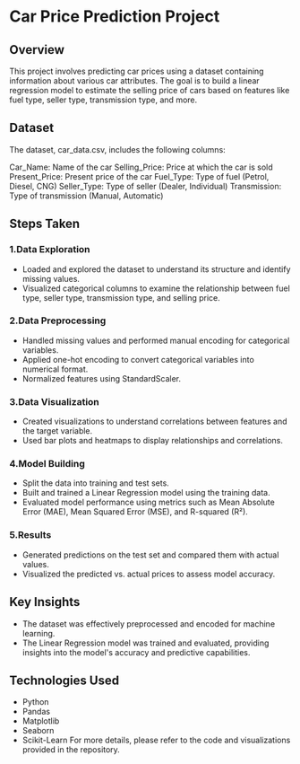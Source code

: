 # Car Price Prediction Project
## Overview
This project involves predicting car prices using a dataset containing information about various car attributes. The goal is to build a linear regression model to estimate the selling price of cars based on features like fuel type, seller type, transmission type, and more.

## Dataset
The dataset, car_data.csv, includes the following columns:

Car_Name: Name of the car
Selling_Price: Price at which the car is sold
Present_Price: Present price of the car
Fuel_Type: Type of fuel (Petrol, Diesel, CNG)
Seller_Type: Type of seller (Dealer, Individual)
Transmission: Type of transmission (Manual, Automatic)
## Steps Taken
### 1.Data Exploration

- Loaded and explored the dataset to understand its structure and identify missing values.
- Visualized categorical columns to examine the relationship between fuel type, seller type, transmission type, and selling price.
### 2.Data Preprocessing

- Handled missing values and performed manual encoding for categorical variables.
- Applied one-hot encoding to convert categorical variables into numerical format.
- Normalized features using StandardScaler.
### 3.Data Visualization

- Created visualizations to understand correlations between features and the target variable.
- Used bar plots and heatmaps to display relationships and correlations.
### 4.Model Building

- Split the data into training and test sets.
- Built and trained a Linear Regression model using the training data.
- Evaluated model performance using metrics such as Mean Absolute Error (MAE), Mean Squared Error (MSE), and R-squared (R²).
### 5.Results

- Generated predictions on the test set and compared them with actual values.
- Visualized the predicted vs. actual prices to assess model accuracy.
## Key Insights
- The dataset was effectively preprocessed and encoded for machine learning.
- The Linear Regression model was trained and evaluated, providing insights into the model's accuracy and predictive capabilities.
## Technologies Used
- Python
- Pandas
- Matplotlib
- Seaborn
- Scikit-Learn
For more details, please refer to the code and visualizations provided in the repository.

